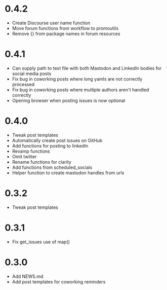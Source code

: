 # 0.4.2
- Create Discourse user name function
- Move forum functions from workflow to promoutils
- Remove {} from package names in forum resources

# 0.4.1
- Can supply path to text file with both Mastodon and LinkedIn bodies
  for social media posts
- Fix bug in coworking posts where long yamls are not correctly processed
- Fix bug in coworking posts where multiple authors aren't handled correctly
- Opening browser when posting issues is now optional


# 0.4.0
- Tweak post templates
- Automatically create post issues on GitHub
- Add functions for posting to linkedIn
- Revamp functions
- Omit twitter
- Rename functions for clarity
- Add functions from scheduled_socials 
- Helper function to create mastodon handles from urls

# 0.3.2
- Tweak post templates

# 0.3.1
- Fix get_issues use of map()

# 0.3.0
- Add NEWS.md
- Add post templates for coworking reminders
